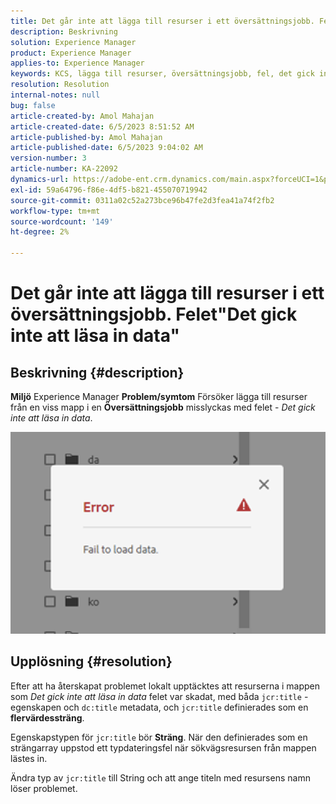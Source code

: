 ```yaml
---
title: Det går inte att lägga till resurser i ett översättningsjobb. Felet"Det gick inte att läsa in data"
description: Beskrivning
solution: Experience Manager
product: Experience Manager
applies-to: Experience Manager
keywords: KCS, lägga till resurser, översättningsjobb, fel, det gick inte att läsa in data
resolution: Resolution
internal-notes: null
bug: false
article-created-by: Amol Mahajan
article-created-date: 6/5/2023 8:51:52 AM
article-published-by: Amol Mahajan
article-published-date: 6/5/2023 9:04:02 AM
version-number: 3
article-number: KA-22092
dynamics-url: https://adobe-ent.crm.dynamics.com/main.aspx?forceUCI=1&pagetype=entityrecord&etn=knowledgearticle&id=aa66af33-7e03-ee11-8f6e-6045bd006268
exl-id: 59a64796-f86e-4df5-b821-455070719942
source-git-commit: 0311a02c52a273bce96b47fe2d3fea41a74f2fb2
workflow-type: tm+mt
source-wordcount: '149'
ht-degree: 2%

---
```


# Det går inte att lägga till resurser i ett översättningsjobb. Felet&quot;Det gick inte att läsa in data&quot;

## Beskrivning {#description}

<b>Miljö</b>
Experience Manager
<b>Problem/symtom</b>
Försöker lägga till resurser från en viss mapp i en <b>Översättningsjobb</b> misslyckas med felet - *Det gick inte att läsa in data*.

![](assets/___ab66af33-7e03-ee11-8f6e-6045bd006268___.png)


## Upplösning {#resolution}


Efter att ha återskapat problemet lokalt upptäcktes att resurserna i mappen som *Det gick inte att läsa in data* felet var skadat, med båda `jcr:title` -egenskapen och `dc:title` metadata, och `jcr:title` definierades som en <b>flervärdessträng</b>.

Egenskapstypen för `jcr:title` bör <b>Sträng</b>. När den definierades som en strängarray uppstod ett typdateringsfel när sökvägsresursen från mappen lästes in.

Ändra typ av `jcr:title` till String och att ange titeln med resursens namn löser problemet.
